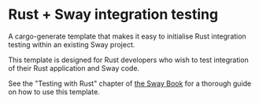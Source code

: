 # Rust + Sway integration testing

A cargo-generate template that makes it easy to initialise Rust integration
testing within an existing Sway project.

This template is designed for Rust developers who wish to test integration of
their Rust application and Sway code.

See the "Testing with Rust" chapter of [the Sway
Book](https://fuellabs.github.io/sway/v0.25.0/) for a thorough guide on how to
use this template.

